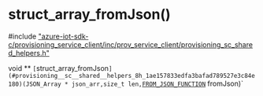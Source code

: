 # struct_array_fromJson()

\#include ["azure-iot-sdk-c/provisioning_service_client/inc/prov_service_client/provisioning_sc_shared_helpers.h"](../iot-c-ref-provisioning-sc-shared-helpers-h.md)  

void ** `[`struct_array_fromJson`](#provisioning__sc__shared__helpers_8h_1ae157833edfa3bafad789527e3c84e180)(JSON_Array * json_arr,size_t len,`[`FROM_JSON_FUNCTION`](#provisioning__sc__shared__helpers_8h_1a136b203a128307c6c486bc77e747d51e) fromJson)`

